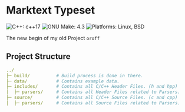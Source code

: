 # Marktext Typeset
![C++: c++17](https://img.shields.io/static/v1?label=c%2B%2B&message=c%2B%2B17&color=%23044F88)
![GNU Make: 4.3](https://img.shields.io/badge/gnu%20make-4.3-lightgrey)
![Platforms: Linux, BSD](https://img.shields.io/badge/platform-linux%20%7C%20bsd-blue)

The new begin of my old Project `oroff`

## Project Structure
```yaml
../
├─ build/          # Build process is done in there.
├─ data/           # Contains example data.
├─ includes/       # Contains all C/C++ Header Files. (h and hpp)
│  ├─ parsers/     # Contains all Header Files related to Parsers.
├─ source/         # Contains all C/C++ Source Files. (c and cpp)
│  ├─ parsers/     # Contains all Source Files related to Parsers.
```


<!-- https://cbea.ms/git-commit/ -->